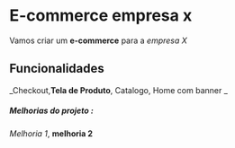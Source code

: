 # E-commerce empresa x

Vamos criar um **e-commerce** para a *empresa X*

## Funcionalidades 

_Checkout,**Tela de Produto**, Catalogo, Home com banner _

##### Melhorias do projeto :

_Melhoria 1_, **melhoria 2**

